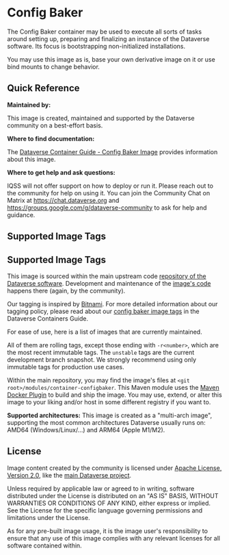 # Config Baker

The Config Baker container may be used to execute all sorts of tasks around setting up, preparing and finalizing
an instance of the Dataverse software. Its focus is bootstrapping non-initialized installations.

You may use this image as is, base your own derivative image on it or use bind mounts to change behavior.

## Quick Reference

**Maintained by:** 

This image is created, maintained and supported by the Dataverse community on a best-effort basis.

**Where to find documentation:**

The [Dataverse Container Guide - Config Baker Image](https://guides.dataverse.org/en/latest/container/configbaker-image.html)
provides information about this image. 

**Where to get help and ask questions:**

IQSS will not offer support on how to deploy or run it. Please reach out to the community for help on using it.
You can join the Community Chat on Matrix at https://chat.dataverse.org and https://groups.google.com/g/dataverse-community
to ask for help and guidance.

## Supported Image Tags

## Supported Image Tags

This image is sourced within the main upstream code [repository of the Dataverse software](https://github.com/IQSS/dataverse).
Development and maintenance of the [image's code](https://github.com/IQSS/dataverse/tree/develop/modules/container-configbaker) happens there (again, by the community).

Our tagging is inspired by [Bitnami](https://docs.vmware.com/en/VMware-Tanzu-Application-Catalog/services/tutorials/GUID-understand-rolling-tags-containers-index.html).
For more detailed information about our tagging policy, please read about our [config baker image tags](https://guides.dataverse.org/en/latest/container/configbaker-image.html#supported-image-tags) in the Dataverse Containers Guide.

For ease of use, here is a list of images that are currently maintained.

<!-- TAG BLOCK HERE -->

All of them are rolling tags, except those ending with `-r<number>`, which are the most recent immutable tags.
The `unstable` tags are the current development branch snapshot.
We strongly recommend using only immutable tags for production use cases.

Within the main repository, you may find the image's files at `<git root>/modules/container-configbaker`.
This Maven module uses the [Maven Docker Plugin](https://dmp.fabric8.io) to build and ship the image.
You may use, extend, or alter this image to your liking and/or host in some different registry if you want to.

**Supported architectures:** This image is created as a "multi-arch image", supporting the most common architectures
Dataverse usually runs on: AMD64 (Windows/Linux/...) and ARM64 (Apple M1/M2).

## License

Image content created by the community is licensed under [Apache License, Version 2.0](https://www.apache.org/licenses/LICENSE-2.0), 
like the [main Dataverse project](https://github.com/IQSS/dataverse/blob/develop/LICENSE.md).

Unless required by applicable law or agreed to in writing, software distributed under the License is distributed on an
"AS IS" BASIS, WITHOUT WARRANTIES OR CONDITIONS OF ANY KIND, either express or implied. 
See the License for the specific language governing permissions and limitations under the License.

As for any pre-built image usage, it is the image user's responsibility to ensure that any use of this image complies
with any relevant licenses for all software contained within.
